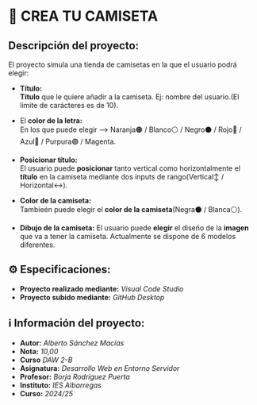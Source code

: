 # 👕 CREA TU CAMISETA

## Descripci&oacute;n del proyecto: 
El proyecto simula una tienda de camisetas en la que el usuario podr&aacute; elegir:
* **T&iacute;tulo:**  
      **T&iacute;tulo** que le quiere añadir a la camiseta. Ej: nombre del usuario.(El limite de car&aacute;cteres es de 10).
    
* El **color de la letra:**  
  En los que puede elegir --> Naranja🟠 / Blanco⚪ / Negro⚫ / Rojo🔴 / Azul🔵 / Purpura🟣 / Magenta.
  
* **Posicionar t&iacute;tulo:**  
  El usuario puede **posicionar** tanto vertical como horizontalmente el **t&iacute;tulo** en la camiseta mediante dos inputs de rango(Vertical↕️ / Horizontal↔️).

* **Color de la camiseta:**   
  Tambie&eacute;n puede elegir el **color de la camiseta**(Negra⚫ / Blanca⚪).

* **Dibujo de la camiseta:**
  El usuario puede **elegir** el dise&ntilde;o de la **imagen** que va a tener la camiseta. Actualmente se dispone de 6 modelos diferentes.

## ⚙️ Especificaciones:
* **Proyecto realizado mediante:** *Visual Code Studio*
* **Proyecto subido mediante:** *GitHub Desktop*

## ℹ️ Informaci&oacute;n del proyecto:
* **Autor:** *Alberto S&aacute;nchez Mac&iacute;as*
* **Nota:** *10,00*
* **Curso** *DAW 2-B*
* **Asignatura:** *Desarrollo Web en Entorno Servidor*
* **Profesor:** *Borja Rodr&iacute;guez Puerta*
* **Instituto:** *IES Albarregas*
* **Curso:** *2024/25*
